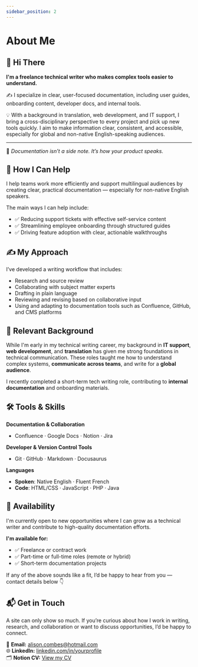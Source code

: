 ```yaml
---
sidebar_position: 2
---
```


# About Me

## 👋 Hi There

**I'm a freelance technical writer who makes complex tools easier to understand.**

✍️ I specialize in clear, user-focused documentation, including user guides, onboarding content, developer docs, and internal tools.

💡 With a background in translation, web development, and IT support, I bring a cross-disciplinary perspective to every project and pick up new tools quickly. I aim to make information clear, consistent, and accessible, especially for global and non-native English-speaking audiences.

---

📘 *Documentation isn’t a side note. It’s how your product speaks.*

## 🧩 How I Can Help

I help teams work more efficiently and support multilingual audiences by creating clear, practical documentation — especially for non-native English speakers.

The main ways I can help include:
- ✅ Reducing support tickets with effective self-service content  
- ✅ Streamlining employee onboarding through structured guides  
- ✅ Driving feature adoption with clear, actionable walkthroughs  

## ✍️ My Approach

I’ve developed a writing workflow that includes:

- Research and source review
- Collaborating with subject matter experts
- Drafting in plain language
- Reviewing and revising based on collaborative input
- Using and adapting to documentation tools such as Confluence, GitHub, and CMS platforms

## 💼 Relevant Background
While I'm early in my technical writing career, my background in **IT support**, **web development**, and **translation** has given me strong foundations in technical communication. These roles taught me how to understand complex systems, **communicate across teams**, and write for a **global audience**.

I recently completed a short-term tech writing role, contributing to **internal documentation** and onboarding materials.


## 🛠️ Tools & Skills
**Documentation & Collaboration**  
- Confluence · Google Docs · Notion · Jira  

**Developer & Version Control Tools**  
- Git · GitHub · Markdown · Docusaurus  

**Languages**  
- **Spoken**: Native English · Fluent French  
- **Code**: HTML/CSS · JavaScript · PHP · Java


## 📌 Availability

I'm currently open to new opportunities where I can grow as a technical writer and contribute to high-quality documentation efforts.

**I'm available for:**
- ✅ Freelance or contract work
- ✅ Part-time or full-time roles (remote or hybrid)
- ✅ Short-term documentation projects

If any of the above sounds like a fit, I’d be happy to hear from you — contact details below 👇

## 📬 Get in Touch

A site can only show so much. If you’re curious about how I work in writing, research, and collaboration or want to discuss opportunities, I’d be happy to connect.

📧 **Email:** alison.combes@hotmail.com  
🌐 **LinkedIn:** [linkedin.com/in/yourprofile](https://www.linkedin.com/in/alison-combes)  
🗂️ **Notion CV:** [View my CV](https://lc.cx/OC6VJh)
